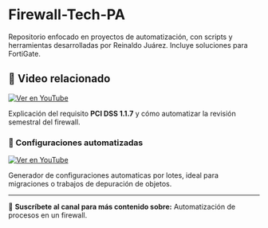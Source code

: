 # Firewall-Tech-PA
Repositorio enfocado en proyectos de automatización, con scripts y herramientas desarrolladas por Reinaldo Juárez. Incluye soluciones para FortiGate.
## 🎥 Video relacionado

[![Ver en YouTube](https://img.youtube.com/vi/_l1snLc_6qs/0.jpg)](https://www.youtube.com/watch?v=_l1snLc_6qs)

Explicación del requisito **PCI DSS 1.1.7** y cómo automatizar la revisión semestral del firewall.

### 🧩 Configuraciones automatizadas
[![Ver en YouTube](https://img.youtube.com/vi/UbMuBYR3zzI/0.jpg)](https://youtu.be/UbMuBYR3zzI)

Generador de configuraciones automaticas por lotes, ideal para migraciones o trabajos de depuración de objetos.

---

🎯 **Suscríbete al canal para más contenido sobre:**
Automatización de procesos en un firewall.
